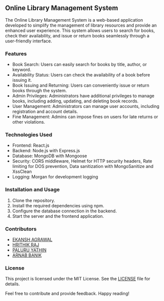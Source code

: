 ## Online Library Management System

The Online Library Management System is a web-based application developed to simplify the management of library resources and provide an enhanced user experience. This system allows users to search for books, check their availability, and issue or return books seamlessly through a user-friendly interface.

### Features

- Book Search: Users can easily search for books by title, author, or keyword.
- Availability Status: Users can check the availability of a book before issuing it.
- Book Issuing and Returning: Users can conveniently issue or return books through the system.
- Admin Privileges: Administrators have additional privileges to manage books, including adding, updating, and deleting book records.
- User Management: Administrators can manage user accounts, including registration and account details.
- Fine Management: Admins can impose fines on users for late returns or other violations.

### Technologies Used

- Frontend: React.js
- Backend: Node.js with Express.js
- Database: MongoDB with Mongoose
- Security: CORS middleware, Helmet for HTTP security headers, Rate limiting for DOS prevention, Data sanitization with MongoSanitize and XssClean
- Logging: Morgan for development logging

### Installation and Usage

1. Clone the repository.
2. Install the required dependencies using npm.
3. Configure the database connection in the backend.
4. Start the server and the frontend application.

### Contributors

- <a href="https://github.com/EkanshAgrawal" target="_blank">EKANSH AGRAWAL</a>
- <a href="https://github.com/hraj6299" target="_blank">HRITHIK RAJ</a>
- <a href="https://github.com/YathinSreeram" target="_blank">PALURU YATHIN</a>
- <a href="https://github.com/ArnabBanik-repo" target="_blank">ARNAB BANIK</a> 

### License

This project is licensed under the MIT License. See the [LICENSE](LICENSE) file for details.

Feel free to contribute and provide feedback. Happy reading!
